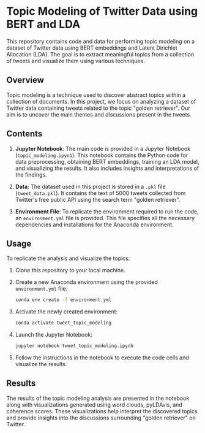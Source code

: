 # Topic Modeling of Twitter Data using BERT and LDA

This repository contains code and data for performing topic modeling on a dataset of Twitter data using BERT embeddings and Latent Dirichlet Allocation (LDA). The goal is to extract meaningful topics from a collection of tweets and visualize them using various techniques.

## Overview

Topic modeling is a technique used to discover abstract topics within a collection of documents. In this project, we focus on analyzing a dataset of Twitter data containing tweets related to the topic "golden retriever". Our aim is to uncover the main themes and discussions present in the tweets.

## Contents

1. **Jupyter Notebook**: The main code is provided in a Jupyter Notebook (`topic_modeling.ipynb`). This notebook contains the Python code for data preprocessing, obtaining BERT embeddings, training an LDA model, and visualizing the results. It also includes insights and interpretations of the findings.

2. **Data**: The dataset used in this project is stored in a `.pkl` file (`tweet_data.pkl`). It contains the text of 5000 tweets collected from Twitter's free public API using the search term "golden retriever".

3. **Environment File**: To replicate the environment required to run the code, an `environment.yml` file is provided. This file specifies all the necessary dependencies and installations for the Anaconda environment.

## Usage

To replicate the analysis and visualize the topics:

1. Clone this repository to your local machine.
2. Create a new Anaconda environment using the provided `environment.yml` file:

   ```bash
   conda env create -f environment.yml
   ```
   
3. Activate the newly created environment:

   ```bash
   conda activate tweet_topic_modeling
   ```
   
4. Launch the Jupyter Notebook:

   ```bash
   jupyter notebook tweet_topic_modeling.ipynb
   ```

5. Follow the instructions in the notebook to execute the code cells and visualize the results.

## Results

The results of the topic modeling analysis are presented in the notebook along with visualizations generated using word clouds, pyLDAvis, and coherence scores. These visualizations help interpret the discovered topics and provide insights into the discussions surrounding "golden retriever" on Twitter.

